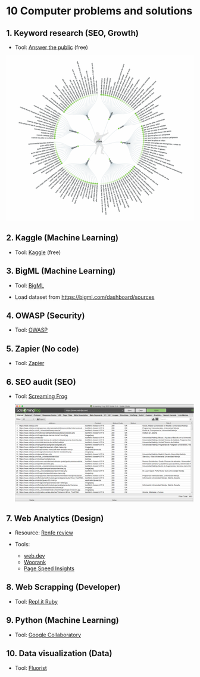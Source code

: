 # 10 Computer problems and solutions

## 1. Keyword research (SEO, Growth)

* Tool: [Answer the public](https://answerthepublic.com) (free)

![Answer the public example](img/batteries.png)


## 2. Kaggle (Machine Learning)

* Tool: [Kaggle](https://www.kaggle.com) (free)


## 3. BigML (Machine Learning)

* Tool: [BigML](https://bigml.com)

* Load dataset from https://bigml.com/dashboard/sources


## 4. OWASP (Security)

* Tool: [OWASP](https://owasp.org/www-pdf-archive/OWASP-Top-10-2017-es.pdf)


## 5. Zapier (No code)

* Tool: [Zapier](https://zapier.com)


## 6. SEO audit (SEO)

* Tool: [Screaming Frog](https://www.screamingfrog.co.uk/)

  ![Screaming Frog](img/screaming-frog.png)


## 7. Web Analytics (Design)

* Resource: [Renfe review](https://perf.reviews/reviews/1.5-renfe.com/)

* Tools:
  * [web.dev](https://web.dev/)
  * [Woorank](https://www.woorank.com/es)
  * [Page Speed Insights](https://developers.google.com/speed/pagespeed/insights/?hl=es)


## 8. Web Scrapping (Developer)

* Tool: [Repl.it Ruby](https://repl.it/languages/ruby)


## 9. Python (Machine Learning)

* Tool: [Google Collaboratory](https://colab.research.google.com)


## 10. Data visualization (Data)

* Tool: [Fluorist](https://flourish.studio)
